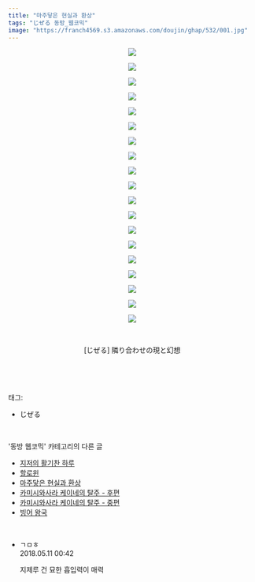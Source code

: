 ```yaml
---
title: "마주닿은 현실과 환상"
tags: "じぜる 동방_웹코믹"
image: "https://franch4569.s3.amazonaws.com/doujin/ghap/532/001.jpg"
---
```

<div class="article">
<p style="text-align: center; clear: none; float: none;"><img src="{{ site.imgserver2 }}/ghap/532/001.jpg"/></p>
<p style="text-align: center; clear: none; float: none;"><img src="{{ site.imgserver2 }}/ghap/532/002.jpg"/></p>
<p style="text-align: center; clear: none; float: none;"><img src="{{ site.imgserver2 }}/ghap/532/003.jpg"/></p>
<p style="text-align: center; clear: none; float: none;"><img src="{{ site.imgserver2 }}/ghap/532/004.jpg"/></p>
<p style="text-align: center; clear: none; float: none;"><img src="{{ site.imgserver2 }}/ghap/532/005.jpg"/></p>
<p style="text-align: center; clear: none; float: none;"><img src="{{ site.imgserver2 }}/ghap/532/006.jpg"/></p>
<p style="text-align: center; clear: none; float: none;"><img src="{{ site.imgserver2 }}/ghap/532/007.jpg"/></p>
<p style="text-align: center; clear: none; float: none;"><img src="{{ site.imgserver2 }}/ghap/532/008.jpg"/></p>
<p style="text-align: center; clear: none; float: none;"><img src="{{ site.imgserver2 }}/ghap/532/009.jpg"/></p>
<p style="text-align: center; clear: none; float: none;"><img src="{{ site.imgserver2 }}/ghap/532/010.jpg"/></p>
<p style="text-align: center; clear: none; float: none;"><img src="{{ site.imgserver2 }}/ghap/532/011.jpg"/></p>
<p style="text-align: center; clear: none; float: none;"><img src="{{ site.imgserver2 }}/ghap/532/012.jpg"/></p>
<p style="text-align: center; clear: none; float: none;"><img src="{{ site.imgserver2 }}/ghap/532/013.jpg"/></p>
<p style="text-align: center; clear: none; float: none;"><img src="{{ site.imgserver2 }}/ghap/532/014.jpg"/></p>
<p style="text-align: center; clear: none; float: none;"><img src="{{ site.imgserver2 }}/ghap/532/015.jpg"/></p>
<p style="text-align: center; clear: none; float: none;"><img src="{{ site.imgserver2 }}/ghap/532/016.jpg"/></p>
<p style="text-align: center; clear: none; float: none;"><img src="{{ site.imgserver2 }}/ghap/532/017.jpg"/></p>
<p style="text-align: center; clear: none; float: none;"><img src="{{ site.imgserver2 }}/ghap/532/018.jpg"/></p>
<p style="text-align: center; clear: none; float: none;"><img src="{{ site.imgserver2 }}/ghap/532/019.jpg"/></p>
<p style="text-align: center; clear: none; float: none;"><br/></p>
<p style="text-align: center; clear: none; float: none;">[じぜる] 隣り合わせの現と幻想</p>
<p><br/></p>
</div><br/>
<div class="tagTrail">
<p>태그: </p>
<ul>
<li>じぜる</li>
</ul>
</div><br/>
<div class="another">
<p>'동방 웹코믹' 카테고리의 다른 글</p>
<ul>
<li><a href="/ghap_551">지저의 활기찬 하루</a></li>
<li><a href="/ghap_542">할로윈</a></li>
<li><a href="/ghap_532">마주닿은 현실과 환상</a></li>
<li><a href="/ghap_515">카미시와사라 케이네의 탈주 - 후편</a></li>
<li><a href="/ghap_473">카미시와사라 케이네의 탈주 - 중편</a></li>
<li><a href="/ghap_465">빙어 왕국</a></li>
</ul>
</div><br/>
<div class="cb_module cb_fluid">
<div class="cb_wrt cb_profile">
<div class="comment">
<ul>
<li class="cb_thumb_off" id="comment15253844">
<div class="cb_comment_area">
<div class="cb_info_area">
<div class="cb_section">
<span class="cb_nick_name">ㄱㅁㅎ</span>
</div>
<div class="cb_section">
<span class="cb_date">2018.05.11 00:42 </span>
</div>
</div>
<div class="cb_dsc_comment">
<p class="cb_dsc">
											지제루 건 묘한 흡입력이 매력
										</p>
</div>
</div></li>
</ul>
</div>
</div><!-- commentList close -->
</div><br/>
